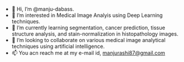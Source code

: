 - 👋 Hi, I’m @manju-dabass.
- 👀 I’m interested in Medical Image Analyis using Deep Learning techniques. 
- 🌱 I’m currently learning segmentation, cancer prediction, tissue structure analysis, and stain-normalization in histopathology images.
- 💞️ I’m looking to collaborate on various medical image analytical techniques using artificial intelligence.
- 📫 You acn reach me at my e-mail id, manjurashi87@gmail.com

<!---
manju-dabass/manju-dabass is a ✨ special ✨ repository because its `README.md` (this file) appears on your GitHub profile.
You can click the Preview link to take a look at your changes.
--->
